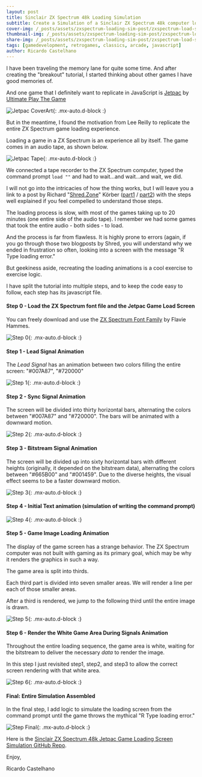 ```yaml
---
layout: post
title: Sinclair ZX Spectrum 48k Loading Simulation
subtitle: Create a Simulation of a Sinclair ZX Spectrum 48k computer loading the Jetpac game using JavaScript
cover-img: /_posts/assets/zxspectrum-loading-sim-post/zxspectrum-load-sim-cover.png
thumbnail-img: /_posts/assets/zxspectrum-loading-sim-post/zxspectrum-load-sim-thumb.png
share-img: /_posts/assets/zxspectrum-loading-sim-post/zxspectrum-load-sim-cover.png
tags: [gamedevelopment, retrogames, classics, arcade, javascript]
author: Ricardo Castelhano
---
```


I have been traveling the memory lane for quite some time. And after creating the "breakout" tutorial, I started thinking about other games I have good memories of.

And one game that I definitely want to replicate in JavaScript is [Jetpac](https://en.wikipedia.org/wiki/Jetpac) by [Ultimate Play The Game](https://en.wikipedia.org/wiki/Ultimate_Play_the_Game)

![Jetpac CoverArt](.//assets/zxspectrum-loading-sim-post/Jetpac_Coverart.jpg){: .mx-auto.d-block :}

But in the meantime, I found the motivation from Lee Reilly to replicate the entire ZX Spectrum game loading experience.

Loading a game in a ZX Spectrum is an experience all by itself.
The game comes in an audio tape, as shown below.

![Jetpac Tape](.//assets/zxspectrum-loading-sim-post/tape.jpeg){: .mx-auto.d-block :}

We connected a tape recorder to the ZX Spectrum computer, typed the command prompt `load ""` and had to wait...and wait...and wait, we did.

I will not go into the intricacies of how the thing works, but I will leave you a link to a post by Richard "[Shred.Zone](https://shred.zone/cilla/index.html)" Körber ([part1](https://shred.zone/cilla/page/440/r-tape-loading-error.html) / [part2](https://shred.zone/cilla/page/441/r-tape-loading-error-part-2.html)) with the steps well explained if you feel compelled to understand those steps.

The loading process is slow, with most of the games taking up to 20 minutes (one entire side of the audio tape). I remember we had some games that took the entire audio - both sides - to load. 

And the process is far from flawless. It is highly prone to errors (again, if you go through those two blogposts by Shred, you will understand why we ended in frustration so often, looking into a screen with the message "R Type loading error."

But geekiness aside, recreating the loading animations is a cool exercise to exercise logic.

I have split the tutorial into multiple steps, and to keep the code easy to follow, each step has its javascript file.

#### Step 0 - Load the ZX Spectrum font file and the Jetpac Game Load Screen
You can freely download and use the [ZX Spectrum Font Family](https://font.download/font/zx-spectrum-7) by Flavie Hammes.

![Step 0](.//assets/zxspectrum-loading-sim-post/step0.png){: .mx-auto.d-block :}

#### Step 1 - Lead Signal Animation

The *Lead Signal* has an animation between two colors filling the entire screen: "#007A87", "#720000"

![Step 1](.//assets/zxspectrum-loading-sim-post/step1.gif){: .mx-auto.d-block :}

#### Step 2 - Sync Signal Animation

The screen will be divided into thirty horizontal bars, alternating the colors between "#007A87" and "#720000". The bars will be animated with a downward motion.

![Step 2](.//assets/zxspectrum-loading-sim-post/step2.gif){: .mx-auto.d-block :}

#### Step 3 - Bitstream Signal Animation

The screen will be divided up into sixty horizontal bars with different heights (originally, it depended on the bitstream data), alternating the colors between "#665B00" and "#001459". Due to the diverse heights, the visual effect seems to be a faster downward motion.

![Step 3](.//assets/zxspectrum-loading-sim-post/step3.gif){: .mx-auto.d-block :}

#### Step 4 - Initial Text animation (simulation of writing the command prompt)

![Step 4](.//assets/zxspectrum-loading-sim-post/step4.gif){: .mx-auto.d-block :}

#### Step 5 - Game Image Loading Animation

The display of the game screen has a strange behavior. The ZX Spectrum computer was not built with gaming as its primary goal, which may be why it renders the graphics in such a way.

The game area is split into thirds. 

Each third part is divided into seven smaller areas. We will render a line per each of those smaller areas.

After a third is rendered, we jump to the following third until the entire image is drawn.

![Step 5](.//assets/zxspectrum-loading-sim-post/step5.gif){: .mx-auto.d-block :}

#### Step 6 - Render the White Game Area During Signals Animation

Throughout the entire loading sequence, the game area is white, waiting for the bitstream to deliver the necessary *data* to render the image.

In this step I just revisited step1, step2, and step3 to allow the correct screen rendering with that white area.

![Step 6](.//assets/zxspectrum-loading-sim-post/step6.gif){: .mx-auto.d-block :}

#### Final: Entire Simulation Assembled
In the final step, I add logic to simulate the loading screen from the command prompt until the game throws the mythical "R Type loading error."

![Step Final](.//assets/zxspectrum-loading-sim-post/step_final.gif){: .mx-auto.d-block :}

Here is the [Sinclair ZX Spectrum 48k Jetpac Game Loading Screen Simulation GitHub Repo](https://github.com/RicCastelhano/zx-spectrum-loading-simulation).

Enjoy,

Ricardo Castelhano